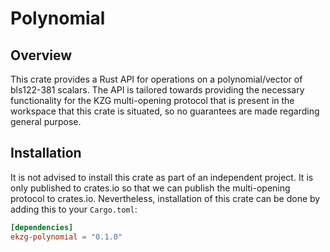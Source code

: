 # Polynomial

## Overview

This crate provides a Rust API for operations on a polynomial/vector of bls122-381 scalars. The API is tailored towards providing the necessary
functionality for the KZG multi-opening protocol that is present in the workspace that this crate is situated, so no guarantees are made regarding general purpose.

## Installation

It is not advised to install this crate as part of an independent project. It is only published to crates.io so
that we can publish the multi-opening protocol to crates.io. Nevertheless, installation of this crate can be done by adding this to your `Cargo.toml`:

```toml
[dependencies]
ekzg-polynomial = "0.1.0"
```
